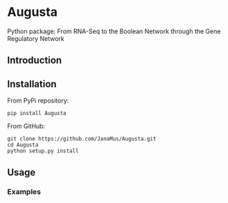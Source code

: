 # Augusta
Python package: From RNA-Seq to the Boolean Network through the Gene Regulatory Network

## Introduction

## Installation
From PyPi repository:
```
pip install Augusta
```
From GitHub:
```
git clone https://github.com/JanaMus/Augusta.git
cd Augusta
python setup.py install
```

## Usage

### Examples

